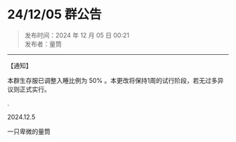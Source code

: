 # 24/12/05 群公告

> 发布时间：2024 年 12 月 05 日 00:21  
  发布者：量筒

---

【通知】

本群生存服已调整入睡比例为 50% 。本更改将保持1周的试行阶段，若无过多异议则正式实行。

.

2024.12.5

一只卑微的量筒
